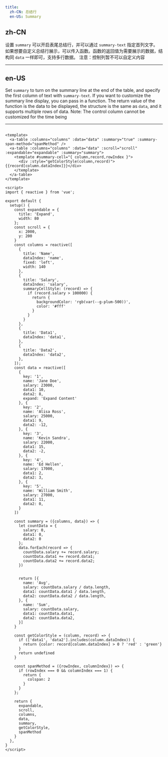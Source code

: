 ```yaml
title:
  zh-CN: 总结行
  en-US: Summary
```

## zh-CN

设置 `summary` 可以开启表尾总结行，并可以通过 `summary-text` 指定首列文字。
如果想要自定义总结行展示，可以传入函数。函数的返回值为需要展示的数据，结构同 `data` 一样即可，支持多行数据。
注意：控制列暂不可以自定义内容

---

## en-US

Set `summary` to turn on the summary line at the end of the table, and specify the first column of text
with `summary-text`. If you want to customize the summary line display, you can pass in a function. The return value of
the function is the data to be displayed, the structure is the same as `data`, and it supports multiple rows of data.
Note: The control column cannot be customized for the time being

---

```vue

<template>
  <a-table :columns="columns" :data="data" :summary="true" :summary-span-method="spanMethod" />
  <a-table :columns="columns" :data="data" :scroll="scroll" :expandable="expandable" :summary="summary">
    <template #summary-cell="{ column,record,rowIndex }">
      <div :style="getColorStyle(column,record)">{{record[column.dataIndex]}}</div>
    </template>
  </a-table>
</template>

<script>
import { reactive } from 'vue';

export default {
  setup() {
    const expandable = {
      title: 'Expand',
      width: 80
    };
    const scroll = {
      x: 2000,
      y: 200
    }
    const columns = reactive([
      {
        title: 'Name',
        dataIndex: 'name',
        fixed: 'left',
        width: 140
      },
      {
        title: 'Salary',
        dataIndex: 'salary',
        summaryCellStyle: (record) => {
          if (record.salary > 100000) {
            return {
              backgroundColor: 'rgb(var(--g-plum-500))',
              color: '#fff'
            }
          }
        }
      },
      {
        title: 'Data1',
        dataIndex: 'data1',
      },
      {
        title: 'Data2',
        dataIndex: 'data2',
      },
    ]);
    const data = reactive([
      {
        key: '1',
        name: 'Jane Doe',
        salary: 23000,
        data1: 10,
        data2: 8,
        expand: 'Expand Content'
      }, {
        key: '2',
        name: 'Alisa Ross',
        salary: 25000,
        data1: 9,
        data2: -12,
      }, {
        key: '3',
        name: 'Kevin Sandra',
        salary: 22000,
        data1: 15,
        data2: -2,
      }, {
        key: '4',
        name: 'Ed Hellen',
        salary: 17000,
        data1: 2,
        data2: 3,
      }, {
        key: '5',
        name: 'William Smith',
        salary: 27000,
        data1: 11,
        data2: 0,
      }
    ])

    const summary = ({columns, data}) => {
      let countData = {
        salary: 0,
        data1: 0,
        data2: 0
      };
      data.forEach(record => {
        countData.salary += record.salary;
        countData.data1 += record.data1;
        countData.data2 += record.data2;
      })


      return [{
        name: 'Avg',
        salary: countData.salary / data.length,
        data1: countData.data1 / data.length,
        data2: countData.data2 / data.length,
      }, {
        name: 'Sum',
        salary: countData.salary,
        data1: countData.data1,
        data2: countData.data2,
      }]
    }

    const getColorStyle = (column, record) => {
      if (['data1', 'data2'].includes(column.dataIndex)) {
        return {color: record[column.dataIndex] > 0 ? 'red' : 'green'}
      }
      return undefined
    }

    const spanMethod = ({rowIndex, columnIndex}) => {
      if (rowIndex === 0 && columnIndex === 1) {
        return {
          colspan: 2
        }
      }
    };

    return {
      expandable,
      scroll,
      columns,
      data,
      summary,
      getColorStyle,
      spanMethod
    }
  },
}
</script>
```
